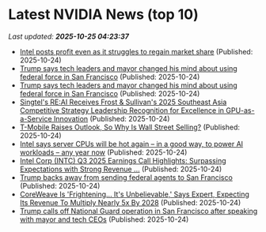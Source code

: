 # Latest NVIDIA News (top 10)
_Last updated: **2025-10-25 04:23:37**_

- [Intel posts profit even as it struggles to regain market share](https://economictimes.indiatimes.com/tech/technology/intel-posts-profit-even-as-it-struggles-to-regain-market-share/articleshow/124776310.cms) (Published: 2025-10-24)
- [Trump says tech leaders and mayor changed his mind about using federal force in San Francisco](https://financialpost.com/pmn/trump-says-tech-leaders-and-mayor-changed-his-mind-about-using-federal-force-in-san-francisco) (Published: 2025-10-24)
- [Trump says tech leaders and mayor changed his mind about using federal force in San Francisco](https://www.yahoo.com/news/articles/trump-says-tech-leaders-mayor-040434224.html) (Published: 2025-10-24)
- [Singtel's RE:AI Receives Frost & Sullivan's 2025 Southeast Asia Competitive Strategy Leadership Recognition for Excellence in GPU-as-a-Service Innovation](https://www.prnewswire.co.uk/news-releases/singtels-reai-receives-frost--sullivans-2025-southeast-asia-competitive-strategy-leadership-recognition-for-excellence-in-gpu-as-a-service-innovation-302592727.html) (Published: 2025-10-24)
- [T-Mobile Raises Outlook, So Why Is Wall Street Selling?](https://finance.yahoo.com/news/t-mobile-raises-outlook-why-033104376.html) (Published: 2025-10-24)
- [Intel says server CPUs will be hot again – in a good way, to power AI workloads – any year now](https://www.theregister.com/2025/10/24/intel_q3_2025/) (Published: 2025-10-24)
- [Intel Corp (INTC) Q3 2025 Earnings Call Highlights: Surpassing Expectations with Strong Revenue ...](https://finance.yahoo.com/news/intel-corp-intc-q3-2025-030242483.html) (Published: 2025-10-24)
- [Trump backs away from sending federal agents to San Francisco](https://www.cbc.ca/news/world/trump-federal-agents-san-francisco-9.6951429) (Published: 2025-10-24)
- [CoreWeave Is 'Frightening... It's Unbelievable,' Says Expert, Expecting Its Revenue To Multiply Nearly 5x By 2028](https://finance.yahoo.com/news/coreweave-frightening-unbelievable-says-expert-023133241.html) (Published: 2025-10-24)
- [Trump calls off National Guard operation in San Francisco after speaking with mayor and tech CEOs](https://siliconangle.com/2025/10/23/trump-calls-off-national-guard-operation-san-francisco-speaking-mayor-tech-ceos/) (Published: 2025-10-24)
